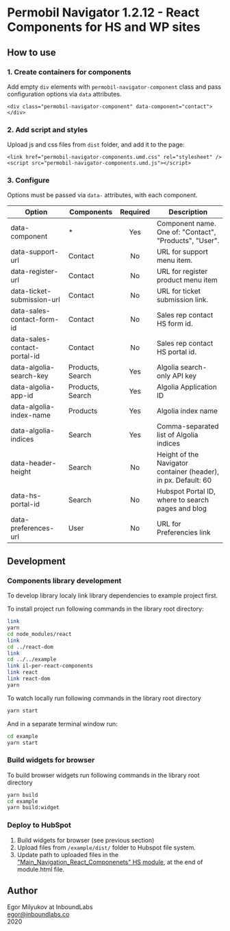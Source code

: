# Permobil Navigator 1.2.12 - React Components for HS and WP sites

## How to use

### 1. Create containers for components

Add empty `div` elements with `permobil-navigator-component` class and pass configuration options via `data` attributes.

```
<div class="permobil-navigator-component" data-component="contact"></div>
```

### 2. Add script and styles

Upload js and css files from `dist` folder, and add it to the page:

```
<link href="permobil-navigator-components.umd.css" rel="stylesheet" />
<script src="permobil-navigator-components.umd.js"></script>
```

### 3. Configure

Options must be passed via `data-` attributes, with each component.

| Option                       | Components       | Required | Description                                                    |
| ---------------------------- | ---------------- | :------: | -------------------------------------------------------------- |
| data-component               | \*               |   Yes    | Component name. One of: "Contact", "Products", "User".         |
| data-support-url             | Contact          |    No    | URL for support menu item.                                     |
| data-register-url            | Contact          |    No    | URL for register product menu item                             |
| data-ticket-submission-url   | Contact          |    No    | URL for ticket submission link.                                |
| data-sales-contact-form-id   | Contact          |    No    | Sales rep contact HS form id.                                  |
| data-sales-contact-portal-id | Contact          |    No    | Sales rep contact HS portal id.                                |
| data-algolia-search-key      | Products, Search |   Yes    | Algolia search-only API key                                    |
| data-algolia-app-id          | Products, Search |   Yes    | Algolia Application ID                                         |
| data-algolia-index-name      | Products         |   Yes    | Algolia index name                                             |
| data-algolia-indices         | Search           |   Yes    | Comma-separated list of Algolia indices                        |
| data-header-height           | Search           |    No    | Height of the Navigator container (header), in px. Default: 60 |
| data-hs-portal-id            | Search           |    No    | Hubspot Portal ID, where to search pages and blog              |
| data-preferences-url         | User             |    No    | URL for Preferencies link                                      |

## Development

### Components library development

To develop library localy link library dependencies to example project first.

To install project run following commands in the library root directory:

```bash
link
yarn
cd node_modules/react
link
cd ../react-dom
link
cd ../../example
link il-per-react-components
link react
link react-dom
yarn
```

To watch locally run following commands in the library root directory

```bash
yarn start
```

And in a separate terminal window run:

```bash
cd example
yarn start
```

### Build widgets for browser

To build browser widgets run following commands in the library root directory

```bash
yarn build
cd example
yarn build:widget
```

### Deploy to HubSpot

1. Build widgets for browser (see previous section)
2. Upload files from `/example/dist/` folder to Hubspot file system.
3. Update path to uploaded files in the ["Main_Navigation_React_Componenets" HS module](https://app.hubspot.com/design-manager/1624307/modules/40729744253), at the end of module.html file.

## Author

Egor Milyukov at InboundLabs  
egor@inboundlabs.co  
2020
